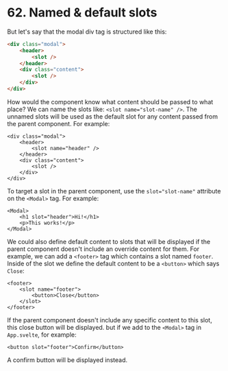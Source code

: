 # 62. Named & default slots

But let's say that the modal div tag is structured like this:

```html
<div class="modal">
    <header>
        <slot />
    </header>
    <div class="content">
        <slot />
    </div>
</div>
```

How would the component know what content should be passed to what place? We can name the slots like: `<slot name="slot-name" />`. The unnamed slots will be used as the default slot for any content passed from the parent component. For example:

```svelte
<div class="modal">
    <header>
        <slot name="header" />
    </header>
    <div class="content">
        <slot />
    </div>
</div>
```

To target a slot in the parent component, use the `slot="slot-name"` attribute on the `<Modal>` tag. For example:

```svelte
<Modal>
	<h1 slot="header">Hi!</h1>
	<p>This works!</p>
</Modal>
```

We could also define default content to slots that will be displayed if the parent component doesn't include an override content for them. For example, we can add a `<footer>` tag which contains a slot named `footer`. Inside of the slot we define the default content to be a `<button>` which says `Close`:

```svelte
<footer>
    <slot name="footer">
        <button>Close</button>
    </slot>
</footer>
```

If the parent component doesn't include any specific content to this slot, this close button will be displayed. but if we add to the `<Modal>` tag in `App.svelte`, for example:

```svelte
<button slot="footer">Confirm</button>
```

A confirm button will be displayed instead.
